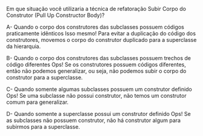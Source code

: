 ﻿Em que situação você utilizaria a técnica de refatoração Subir Corpo do Construtor (Pull Up Constructor Body)?

A- Quando o corpo dos construtores das subclasses possuem códigos praticamente idênticos
Isso mesmo! Para evitar a duplicação do código dos construtores, movemos o corpo do construtor duplicado para a superclasse da hierarquia.

B- Quando o corpo dos construtores das subclasses possuem trechos de código diferentes
Ops! Se os construtores possuem códigos diferentes, então não podemos generalizar, ou seja, não podemos subir o corpo do construtor para a superclasse.

C- Quando somente algumas subclasses possuem um construtor definido
Ops! Se uma subclasse não possui construtor, não temos um construtor comum para generalizar.

D- Quando somente a superclasse possui um construtor definido
Ops! Se as subclasses não possuem construtor, não há construtor algum para subirmos para a superclasse.